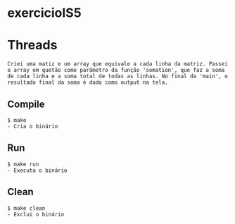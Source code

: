 # exercicioIS5
# Threads 

```
Criei uma matiz e um array que equivale a cada linha da matriz. Passei o array em quetão como parâmetro da função 'somation', que faz a soma de cada linha e a soma total de todas as linhas. No final da 'main', o resultado final da soma é dado como output na tela.
```

## Compile

```
$ make 
- Cria o binário
```

## Run

```
$ make run
- Executa o binário
```

## Clean

```
$ make clean
- Exclui o binário
```
